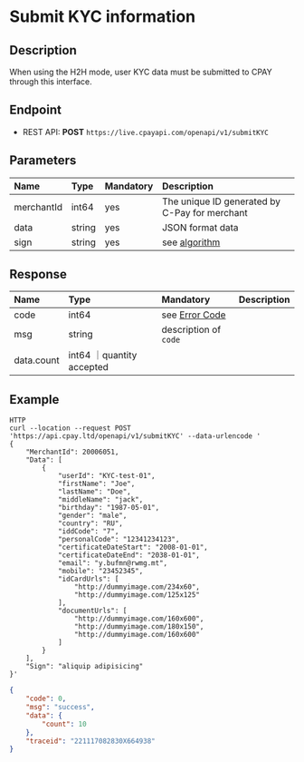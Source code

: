 # Submit KYC information

## Description

When using the H2H mode, user KYC data must be submitted to CPAY through this interface.

## Endpoint

*   REST API: **POST** `https://live.cpayapi.com/openapi/v1/submitKYC`

## Parameters

| Name            | Type           | Mandatory | Description                                                                                   |
| :-------------- | :------------- | :---- |:----------------------------------------------------------------------------------------------|
| merchantId      | int64       | yes   | The unique ID generated by C-Pay for merchant                                                 |
| data            | string      | yes   | JSON format data                                                                              |
|sign           |string         | yes   | see [algorithm](https://github.com/cpayapi-com/document/blob/main/api-reference/signature.md) |


## Response


| Name            | Type        | Mandatory | Description        |
| :-------------- | :---------- | :---- | :-------------------------------------------------------------------------------------------- |
| code                 | int64  | see [Error Code](https://github.com/cpayapi-com/document/blob/main/api-reference/error-code.md)     |
| msg                  | string | description of `code`   |
| data.count           | int64  ｜quantity accepted


## Example

```shell
HTTP
curl --location --request POST 'https://api.cpay.ltd/openapi/v1/submitKYC' --data-urlencode '
{
    "MerchantId": 20006051,
    "Data": [
        {
            "userId": "KYC-test-01",
            "firstName": "Joe",
            "lastName": "Doe",
            "middleName": "jack",
            "birthday": "1987-05-01",
            "gender": "male",
            "country": "RU",
            "iddCode": "7",
            "personalCode": "12341234123",
            "certificateDateStart": "2008-01-01",
            "certificateDateEnd": "2038-01-01",
            "email": "y.bufmn@rwmg.mt",
            "mobile": "23452345",
            "idCardUrls": [
                "http://dummyimage.com/234x60",
                "http://dummyimage.com/125x125"
            ],
            "documentUrls": [
                "http://dummyimage.com/160x600",
                "http://dummyimage.com/180x150",
                "http://dummyimage.com/160x600"
            ]
        }
    ],
    "Sign": "aliquip adipisicing"
}'
```

```json
{
    "code": 0,
    "msg": "success",
    "data": {
        "count": 10
    },
    "traceid": "221117082830X664938"
}
```
